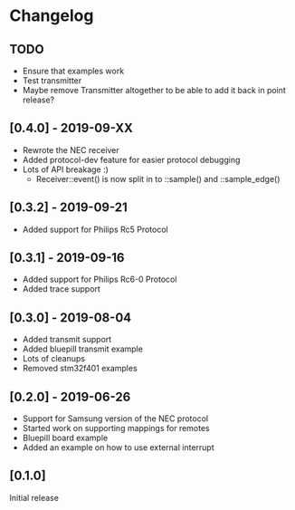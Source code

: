 # Changelog

## TODO
 - Ensure that examples work
 - Test transmitter
 - Maybe remove Transmitter altogether to be able to 
   add it back in point release?


## [0.4.0] - 2019-09-XX
 - Rewrote the NEC receiver
 - Added protocol-dev feature for easier protocol debugging
 - Lots of API breakage :)
   * Receiver::event() is now split in to ::sample() and ::sample_edge()
 

## [0.3.2] - 2019-09-21
 - Added support for Philips Rc5 Protocol

## [0.3.1] - 2019-09-16
 - Added support for Philips Rc6-0 Protocol
 - Added trace support

## [0.3.0] - 2019-08-04
 - Added transmit support
 - Added bluepill transmit example
 - Lots of cleanups
 - Removed stm32f401 examples

## [0.2.0] - 2019-06-26

 - Support for Samsung version of the NEC protocol
 - Started work on supporting mappings for remotes
 - Bluepill board example
 - Added an example on how to use external interrupt

## [0.1.0] 

Initial release 